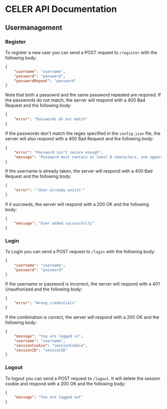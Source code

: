 # CELER API Documentation

## Usermanagement

### Register

To register a new user you can send a POST request to `/register` with the following body:

```json
{
    "username": "username",
    "password": "password",
    "passwordRepeat": "password"
}
```

Note that both a passowrd and the same password repeated are required. If the passwords do not match, the server will respond with a 400 Bad Request and the following body:

```json
{
    "error": "Passwords do not match"
}
```

If the passwords don't match the regex specified in the `config.json` file, the server will also respond with a 400 Bad Request and the following body:

```json
{
    "error": "Password isn't secure enough",
    "message": "Password must contain at least 8 characters, one uppercase letter, one lowercase letter, one number and one special character"
}
```

If the username is already taken, the server will respond with a 400 Bad Request and the following body:

```json
{
    "error": "'User already exists'"
}
```

If it succeeds, the server will respond with a 200 OK and the following body:

```json
{
    "message": "User added successfully"
}
```

### Login

To Login you can send a POST request to `/login` with the following body:

```json
{
    "username": "username",
    "password": "password"
}
```

If the username or password is incorrect, the server will respond with a 401 Unauthorized and the following body:

```json
{
    "error": "Wrong credentials"
}
```

If the combination is correct, the server will respond with a 200 OK  and the following body:

```json
{
    "message": "You are logged in",
    "username": "username",
    "sessionCookie": "sessionCookie",
    "sessionID": "sessionID"
}
```


### Logout

To logout you can send a POST request to `/logout`. It will delete the session cookie and respond with a 200 OK and the following body:

```json
{
    "message": "You are logged out"
}
```	
